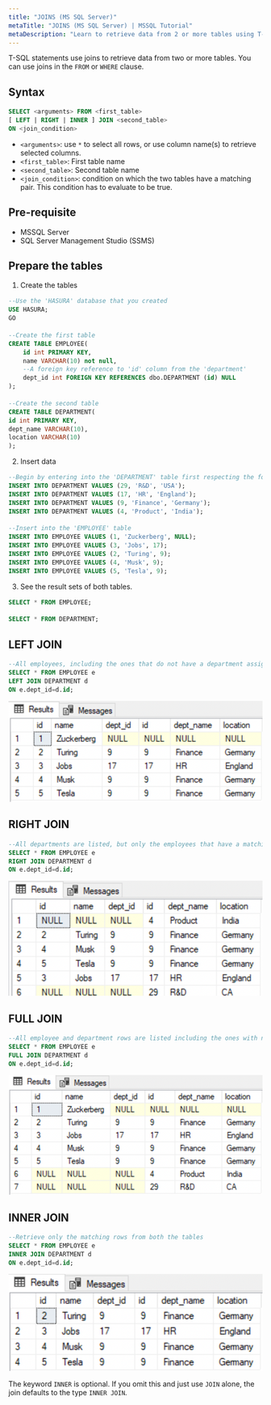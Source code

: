 ```yaml
---
title: "JOINS (MS SQL Server)"
metaTitle: "JOINS (MS SQL Server) | MSSQL Tutorial"
metaDescription: "Learn to retrieve data from 2 or more tables using T-SQL Joins clause"
---
```


T-SQL statements use joins to retrieve data from two or more tables.
You can use joins in the `FROM` or `WHERE` clause.

## Syntax

```SQL
SELECT <arguments> FROM <first_table>
[ LEFT | RIGHT | INNER ] JOIN <second_table>
ON <join_condition>
```

* `<arguments>`: use `*` to select all rows, or use column name(s) to retrieve selected columns.
* `<first_table>`: First table name
* `<second_table>`: Second table name
* `<join_condition>`: condition on which the two tables have a matching pair. This condition has to evaluate to be true.

## Pre-requisite

* MSSQL Server
* SQL Server Management Studio (SSMS)

## Prepare the tables

1. Create the tables

```SQL
--Use the 'HASURA' database that you created
USE HASURA;
GO

--Create the first table
CREATE TABLE EMPLOYEE(
	id int PRIMARY KEY,
	name VARCHAR(10) not null,
    --A foreign key reference to 'id' column from the 'department'
	dept_id int FOREIGN KEY REFERENCES dbo.DEPARTMENT (id) NULL
);

--Create the second table
CREATE TABLE DEPARTMENT(
id int PRIMARY KEY,
dept_name VARCHAR(10),
location VARCHAR(10)
);
```

2. Insert data

```SQL
--Begin by entering into the 'DEPARTMENT' table first respecting the foreign key reference
INSERT INTO DEPARTMENT VALUES (29, 'R&D', 'USA');
INSERT INTO DEPARTMENT VALUES (17, 'HR', 'England');
INSERT INTO DEPARTMENT VALUES (9, 'Finance', 'Germany');
INSERT INTO DEPARTMENT VALUES (4, 'Product', 'India');

--Insert into the 'EMPLOYEE' table
INSERT INTO EMPLOYEE VALUES (1, 'Zuckerberg', NULL);
INSERT INTO EMPLOYEE VALUES (3, 'Jobs', 17);
INSERT INTO EMPLOYEE VALUES (2, 'Turing', 9);
INSERT INTO EMPLOYEE VALUES (4, 'Musk', 9);
INSERT INTO EMPLOYEE VALUES (5, 'Tesla', 9);
```

3. See the result sets of both tables.

```SQL
SELECT * FROM EMPLOYEE;

SELECT * FROM DEPARTMENT;
```

## LEFT JOIN

```SQL
--All employees, including the ones that do not have a department assigned, are listed.
SELECT * FROM EMPLOYEE e 
LEFT JOIN DEPARTMENT d
ON e.dept_id=d.id;
```

![left-join](../assets/joins/left-join.png)

## RIGHT JOIN

```SQL
--All departments are listed, but only the employees that have a matching dept_id are shown
SELECT * FROM EMPLOYEE e 
RIGHT JOIN DEPARTMENT d
ON e.dept_id=d.id;
```

![right join](../assets/joins/right-join.png)

## FULL JOIN

```SQL
--All employee and department rows are listed including the ones with no matching records
SELECT * FROM EMPLOYEE e 
FULL JOIN DEPARTMENT d
ON e.dept_id=d.id;
```

![full join](../assets/joins/full-join.png)

## INNER JOIN

```SQL
--Retrieve only the matching rows from both the tables
SELECT * FROM EMPLOYEE e
INNER JOIN DEPARTMENT d
ON e.dept_id=d.id;
```

![inner-join](../assets/joins/inner-join.png)

The keyword `INNER` is optional.
If you omit this and just use `JOIN` alone, the join defaults to the type `INNER JOIN`.
